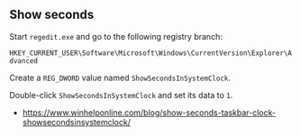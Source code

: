## Show seconds

Start `regedit.exe` and go to the following registry branch:

`HKEY_CURRENT_USER\Software\Microsoft\Windows\CurrentVersion\Explorer\Advanced`

Create a `REG_DWORD` value named `ShowSecondsInSystemClock`.

Double-click `ShowSecondsInSystemClock` and set its data to `1`.

- https://www.winhelponline.com/blog/show-seconds-taskbar-clock-showsecondsinsystemclock/
